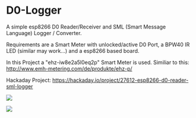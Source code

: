 # D0-Logger

A simple esp8266 D0 Reader/Receiver and SML (Smart Message Language) Logger / Converter.

Requirements are a Smart Meter with unlocked/active D0 Port, a BPW40 IR LED (similar may work...) and a esp8266 based board.

In this Project a "ehz-iw8e2a5l0eq2p" Smart Meter is used.
Similiar to this: http://www.emh-metering.com/de/produkte/ehz-p/


Hackaday Project:
https://hackaday.io/project/27612-esp8266-d0-reader-sml-logger

<img src="https://cdn.hackaday.io/files/276121181351808/smartmeter_d0_sml01.gif">
<p>
  <img src="https://cdn.hackaday.io/files/276121181351808/smartmeter_d0_sml05.gif">
